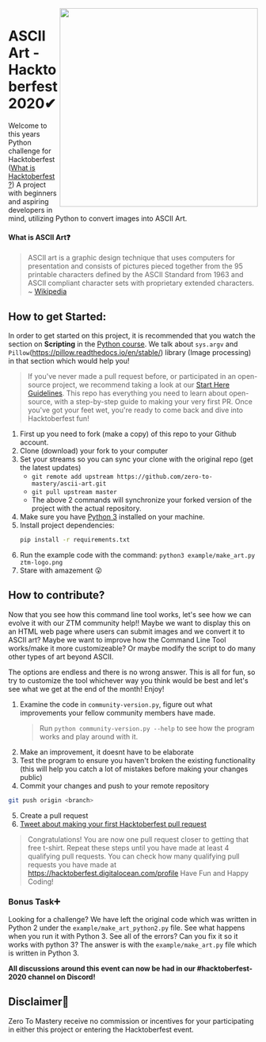 <img src="https://raw.githubusercontent.com/dawsonbooth/ascii-art/master/logo.png" width="400" align="right"/>

# ASCII Art - Hacktoberfest 2020✔

Welcome to this years Python challenge for Hacktoberfest ([What is Hacktoberfest?](https://github.com/zero-to-mastery/coding_challenge-31/blob/master/README.md#what-is-hacktoberfest)) A project with beginners and aspiring developers in mind, utilizing Python to convert images into ASCII Art.

#### What is ASCII Art❓
> ASCII art is a graphic design technique that uses computers for presentation and consists of pictures pieced together from the 95 printable characters defined by the ASCII Standard from 1963 and ASCII compliant character sets with proprietary extended characters.
~ [Wikipedia](https://en.wikipedia.org/wiki/ASCII_art)


## How to get Started:
In order to get started on this project, it is recommended that you watch the section on **Scripting** in the [Python course](https://academy.zerotomastery.io/p/complete-python-developer-zero-to-mastery?utm_source=github&utm_campaign=ascii-art-hf20). We talk about ```sys.argv``` and ```Pillow```(https://pillow.readthedocs.io/en/stable/) library (Image processing) in that section which would help you!

> If you've never made a pull request before, or participated in an open-source project, we recommend taking a look at our [Start Here Guidelines](https://github.com/zero-to-mastery/start-here-guidelines). This repo has everything you need to learn about open-source, with a step-by-step guide to making your very first PR.
> Once you've got your feet wet, you're ready to come back and dive into Hacktoberfest fun!

1. First up you need to fork (make a copy) of this repo to your Github account.
2. Clone (download) your fork to your computer
3. Set your streams so you can sync your clone with the original repo (get the latest updates)
    - `git remote add upstream https://github.com/zero-to-mastery/ascii-art.git`
    - `git pull upstream master`
    - The above 2 commands will synchronize your forked version of the project with the actual repository.
4. Make sure you have [Python 3](https://www.python.org/downloads/) installed on your machine.
5. Install project dependencies:
    ```bash
    pip install -r requirements.txt
    ```
6. Run the  example code with the command: `python3 example/make_art.py ztm-logo.png`
7. Stare with amazement 😮

## How to contribute?

Now that you see how this command line tool works, let's see how we can evolve it with our ZTM community help!! Maybe we want to display this on an HTML web page where users can submit images and we convert it to ASCII art? Maybe we want to improve how the Command Line Tool works/make it more customizeable? Or maybe modify the script to do many other types of art beyond ASCII. 

The options are endless and there is no wrong answer. This is all for fun, so try to customize the tool whichever way you think would be best and let's see what we get at the end of the month! Enjoy! 

1. Examine the code in `community-version.py`, figure out what improvements your fellow community members have made. 
    > Run `python community-version.py --help` to see how the program works and play around with it.
2. Make an improvement, it doesnt have to be elaborate
3. Test the program to ensure you haven't broken the existing functionality (this will help you catch a lot of mistakes before making your changes public)
4. Commit your changes and push to your remote repository
```bash
git push origin <branch>
```
5. Create a pull request
6. [Tweet about making your first Hacktoberfest pull request](https://ctt.ac/bbIct)

> Congratulations! You are now one pull request closer to getting that free t-shirt. Repeat these steps until you have made at least 4 qualifying pull requests. You can check how many qualifying pull requests you have made at <https://hacktoberfest.digitalocean.com/profile> Have Fun and Happy Coding!

### Bonus Task➕
Looking for a challenge?
We have left the original code which was written in Python 2 under the `example/make_art_python2.py` file. See what happens when you run it with Python 3. See all of the errors? Can you fix it so it works with python 3? The answer is with the `example/make_art.py` file which is written in Python 3.

**All discussions around this event can now be had in our #hacktoberfest-2020 channel on Discord!**

## Disclaimer🔴
Zero To Mastery receive no commission or incentives for your participating in either this project or entering the Hacktoberfest event. 
